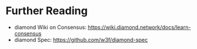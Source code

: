 # Further Reading

- diamond Wiki on Consensus: <https://wiki.diamond.network/docs/learn-consensus>
- diamond Spec: <https://github.com/w3f/diamond-spec>
